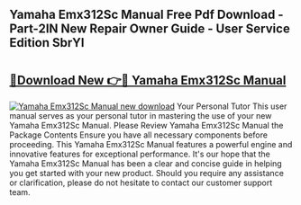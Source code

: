 ## Yamaha Emx312Sc Manual Free Pdf Download - Part-2IN New Repair Owner Guide - User Service Edition SbrYl

# <h2><a href="http://cf2245.oget.top/?id=Yamaha+Emx312Sc+Manual">🔗Download New 👉🔴 Yamaha Emx312Sc Manual</a></h2>

[![Yamaha Emx312Sc Manual new download](https://i.imgur.com/5g1atiW.png)](http://cf2245.oget.top/?id=Yamaha+Emx312Sc+Manual)
Your Personal Tutor This user manual serves as your personal tutor in mastering the use of your new Yamaha Emx312Sc Manual. Please Review Yamaha Emx312Sc Manual the Package Contents Ensure you have all necessary components before proceeding. This Yamaha Emx312Sc Manual features a powerful engine and innovative features for exceptional performance. It's our hope that the Yamaha Emx312Sc Manual has been a clear and concise guide in helping you get started with your new product. Should you require any assistance or clarification, please do not hesitate to contact our customer support team.
